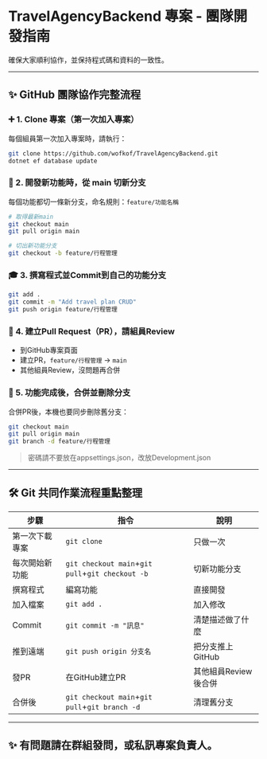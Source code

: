 # TravelAgencyBackend 專案 - 團隊開發指南

確保大家順利協作，並保持程式碼和資料的一致性。

---

## ✨ GitHub 團隊協作完整流程

### ➕ 1. Clone 專案（第一次加入專案）

每個組員第一次加入專案時，請執行：

```bash
git clone https://github.com/wofkof/TravelAgencyBackend.git
dotnet ef database update
```

### 🔄 2. 開發新功能時，從 main 切新分支

每個功能都切一條新分支，命名規則：`feature/功能名稱`

```bash
# 取得最新main
git checkout main
git pull origin main

# 切出新功能分支
git checkout -b feature/行程管理
```

### 🎓 3. 撰寫程式並Commit到自己的功能分支

```bash
git add .
git commit -m "Add travel plan CRUD"
git push origin feature/行程管理
```

### 📃 4. 建立Pull Request（PR），請組員Review

- 到GitHub專案頁面
- 建立PR，`feature/行程管理` → `main`
- 其他組員Review，沒問題再合併

### 📅 5. 功能完成後，合併並刪除分支

合併PR後，本機也要同步刪除舊分支：

```bash
git checkout main
git pull origin main
git branch -d feature/行程管理
```

> 密碼請不要放在appsettings.json，改放Development.json

---

## 🛠️ Git 共同作業流程重點整理

| 步驟      | 指令                                               | 說明            |
| ------- | ------------------------------------------------ | ------------- |
| 第一次下載專案 | `git clone`                                      | 只做一次          |
| 每次開始新功能 | `git checkout main`+`git pull`+`git checkout -b` | 切新功能分支        |
| 撰寫程式    | 編寫功能                                             | 直接開發          |
| 加入檔案    | `git add .`                                      | 加入修改          |
| Commit  | `git commit -m "訊息"`                             | 清楚描述做了什麼      |
| 推到遠端    | `git push origin 分支名`                            | 把分支推上GitHub   |
| 發PR     | 在GitHub建立PR                                      | 其他組員Review後合併 |
| 合併後     | `git checkout main`+`git pull`+`git branch -d`   | 清理舊分支         |

---

## ✨ 有問題請在群組發問，或私訊專案負責人。


